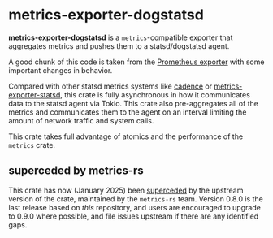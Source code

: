 # metrics-exporter-dogstatsd

__metrics-exporter-dogstatsd__ is a `metrics`-compatible exporter that
aggregates metrics and pushes them to a statsd/dogstatsd agent.

A good chunk of this code is taken from the [Prometheus exporter](https://github.com/metrics-rs/metrics/tree/main/metrics-exporter-prometheus) with some important changes in behavior.

Compared with other statsd metrics systems like [cadence] or
[metrics-exporter-statsd], this crate is fully asynchronous in how it
communicates data to the statsd agent via Tokio. This crate also pre-aggregates
all of the metrics and communicates them to the agent on an interval limiting
the amount of network traffic and system calls.

This crate takes full advantage of atomics and the performance of the `metrics` crate.

## superceded by metrics-rs

This crate has now (January 2025) been [superceded](https://github.com/metrics/metrics-rs) by the upstream version of the crate, maintained by the `metrics-rs` team. Version 0.8.0 is the last release based on _this_ repository, and users are encouraged to upgrade to 0.9.0 where possible, and file issues upstream if there are any identified gaps.


[cadence]: https://github.com/56quarters/cadence/
[metrics-exporter-statsd]: https://github.com/github/metrics-exporter-statsd
